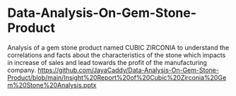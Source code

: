 # Data-Analysis-On-Gem-Stone-Product
Analysis of a gem stone product named CUBIC ZIRCONIA to understand  the correlations and facts about the characteristics of the stone which impacts in increase of sales and lead towards the profit of the manufacturing company.
https://github.com/JayaCaddy/Data-Analysis-On-Gem-Stone-Product/blob/main/Insight%20Report%20of%20Cubic%20Zirconia%20Gem%20Stone%20Analysis.pptx
